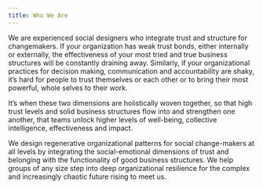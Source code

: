 ```yaml
---
title: Who We Are
---
```


We are experienced social designers who integrate trust and structure for changemakers. If your organization has weak trust bonds, either internally or externally, the effectiveness of your most tried and true business structures will be constantly draining away. Similarly, if your organizational practices for decision making, communication and accountability are shaky, it’s hard for people to trust themselves or each other or to bring their most powerful, whole selves to their work.

It’s when these two dimensions are holistically woven together, so that high trust levels and solid business structures flow into and strengthen one another, that teams unlock higher levels of well-being, collective intelligence, effectiveness and impact.

We design regenerative organizational patterns for social change-makers at all levels by integrating the social-emotional dimensions of trust and belonging with the functionality of good business structures. We help groups of any size step into deep organizational resilience for the complex and increasingly chaotic future rising to meet us.